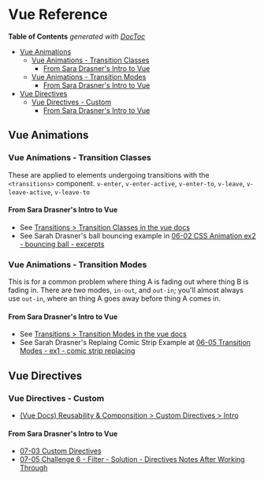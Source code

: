# Vue Reference


<!-- START doctoc generated TOC please keep comment here to allow auto update -->
<!-- DON'T EDIT THIS SECTION, INSTEAD RE-RUN doctoc TO UPDATE -->
**Table of Contents**  *generated with [DocToc](https://github.com/thlorenz/doctoc)*

- [Vue Animations](#vue-animations)
  - [Vue Animations - Transition Classes](#vue-animations---transition-classes)
    - [From Sara Drasner's Intro to Vue](#from-sara-drasners-intro-to-vue)
  - [Vue Animations - Transition Modes](#vue-animations---transition-modes)
    - [From Sara Drasner's Intro to Vue](#from-sara-drasners-intro-to-vue-1)
- [Vue Directives](#vue-directives)
  - [Vue Directives - Custom](#vue-directives---custom)
    - [From Sara Drasner's Intro to Vue](#from-sara-drasners-intro-to-vue-2)

<!-- END doctoc generated TOC please keep comment here to allow auto update -->


## Vue Animations

### Vue Animations - Transition Classes
These are applied to elements undergoing transitions with the `<transitions>` component.
`v-enter`, `v-enter-active`, `v-enter-to`, `v-leave`, `v-leave-active`, `v-leave-to`

#### From Sara Drasner's Intro to Vue
* See [Transitions > Transition Classes in the vue docs](https://vuejs.org/v2/guide/transitions.html#Transition-Classes)
* See Sarah Drasner's ball bouncing example in [06-02 CSS Animation ex2 - bouncing ball - excerpts](./sara_drasner_intro_to_vue/06_animations.md#06-02-css-animation-ex2---bouncing-ball---excerpts)

### Vue Animations - Transition Modes
This is for a common problem where thing A is fading out where thing B is fading in.
There are two modes, `in-out`, and `out-in`; you'll almost always use `out-in`, where an thing A goes away before thing A comes in.

#### From Sara Drasner's Intro to Vue
* See [Transitions > Transition Modes in the vue docs](https://vuejs.org/v2/guide/transitions.html#Transition-Modes)
* See Sarah Drasner's Replaing Comic Strip Example at [06-05 Transition Modes - ex1 - comic strip replacing](./sara_drasner_intro_to_vue/06_animations.md#06-05-transition-modes---ex1---comic-strip-replacing)

## Vue Directives

### Vue Directives - Custom
* [(Vue Docs) Reusability & Componsition > Custom Directives > Intro](https://vuejs.org/v2/guide/custom-directive.html)

#### From Sara Drasner's Intro to Vue
* [07-03 Custom Directives](./sara_drasner_intro_to_vue/07_filters_mixins_directives.md#07-03-custom-directives)
* [07-05 Challenge 6 - Filter - Solution - Directives Notes After Working Through](./sara_drasner_intro_to_vue/07_filters_mixins_directives.md#07-05-challenge-6---filter---solution---directives-notes-after-working-through)
